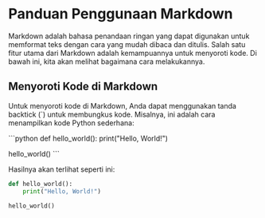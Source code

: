 # Panduan Penggunaan Markdown

Markdown adalah bahasa penandaan ringan yang dapat digunakan untuk memformat teks dengan cara yang mudah dibaca dan ditulis. Salah satu fitur utama dari Markdown adalah kemampuannya untuk menyoroti kode. Di bawah ini, kita akan melihat bagaimana cara melakukannya.

## Menyoroti Kode di Markdown

Untuk menyoroti kode di Markdown, Anda dapat menggunakan tanda backtick (\`) untuk membungkus kode. Misalnya, ini adalah cara menampilkan kode Python sederhana:

\```python
def hello_world():
    print("Hello, World!")

hello_world()
\```

Hasilnya akan terlihat seperti ini:

```python
def hello_world():
    print("Hello, World!")

hello_world()

